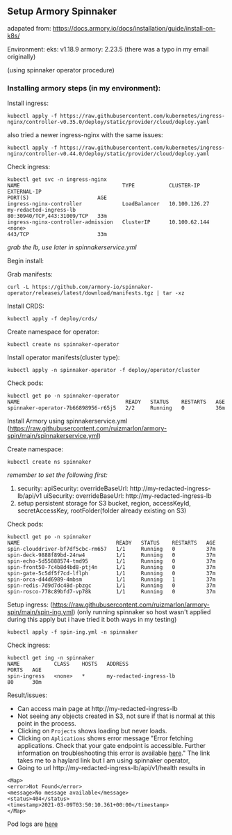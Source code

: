 ## Setup Armory Spinnaker

adapated from: https://docs.armory.io/docs/installation/guide/install-on-k8s/

Environment:
eks: v1.18.9
armory: 2.23.5 (there was a typo in my email originally)

(using spinnaker operator procedure)

### Installing armory steps (in my environment):

Install ingress:

```
kubectl apply -f https://raw.githubusercontent.com/kubernetes/ingress-nginx/controller-v0.35.0/deploy/static/provider/cloud/deploy.yaml
```
also tried a newer ingress-nginx with the same issues:
```
kubectl apply -f https://raw.githubusercontent.com/kubernetes/ingress-nginx/controller-v0.44.0/deploy/static/provider/cloud/deploy.yaml
```
Check ingress:
```
kubectl get svc -n ingress-nginx
NAME                                 TYPE           CLUSTER-IP      EXTERNAL-IP                                                              PORT(S)                      AGE
ingress-nginx-controller             LoadBalancer   10.100.126.27   my-redacted-ingress-lb                                               80:30940/TCP,443:31009/TCP   33m
ingress-nginx-controller-admission   ClusterIP      10.100.62.144   <none>                                                                   443/TCP                      33m
```
*grab the lb, use later in spinnakerservice.yml*

Begin install:

Grab manifests:
```
curl -L https://github.com/armory-io/spinnaker-operator/releases/latest/download/manifests.tgz | tar -xz
```
Install CRDS:
```
kubectl apply -f deploy/crds/
```
Create namespace for operator:
```
kubectl create ns spinnaker-operator
```
Install operator manifests(cluster type):
```
kubectl apply -n spinnaker-operator -f deploy/operator/cluster
```
Check pods:
```
kubectl get po -n spinnaker-operator
NAME                                  READY   STATUS    RESTARTS   AGE
spinnaker-operator-7b66898956-r65j5   2/2     Running   0          36m
```
Install Armory using spinnakerservice.yml (https://raw.githubusercontent.com/ruizmarlon/armory-spin/main/spinnakerservice.yml)

Create namespace:
```
kubectl create ns spinnaker
```
_remember to set the following first:_

1. security: apiSecurity: overrideBaseUrl: http://my-redacted-ingress-lb/api/v1
                          uiSecurity: overrideBaseUrl: http://my-redacted-ingress-lb
2. setup persistent storage for S3 bucket, region, accessKeyId, secretAccessKey, rootFolder(folder already existing on S3)

Check pods:
```
kubectl get po -n spinnaker
NAME                               READY   STATUS    RESTARTS   AGE
spin-clouddriver-bf7df5cbc-rm657   1/1     Running   0          37m
spin-deck-9888f89bd-24nw4          1/1     Running   0          37m
spin-echo-5d55888574-tmd95         1/1     Running   0          37m
spin-front50-7c4b8d4bd8-ptj4n      1/1     Running   0          37m
spin-gate-5c5df5f7cd-lflph         1/1     Running   0          37m
spin-orca-d44d6989-4mbsm           1/1     Running   1          37m
spin-redis-7d9d7dc48d-pbzgc        1/1     Running   0          37m
spin-rosco-778c89bfd7-vp78k        1/1     Running   0          37m
```
Setup ingress: (https://raw.githubusercontent.com/ruizmarlon/armory-spin/main/spin-ing.yml)
(only running spinnaker so host wasn't applied during this apply but i have tried it both ways in my testing)
```
kubectl apply -f spin-ing.yml -n spinnaker
```
Check ingress:
```
kubectl get ing -n spinnaker
NAME           CLASS    HOSTS   ADDRESS                                                                  PORTS   AGE
spin-ingress   <none>   *       my-redacted-ingress-lb                                                   80      30m
```

Result/issues:
  - Can access main page at http://my-redacted-ingress-lb
  - Not seeing any objects created in S3, not sure if that is normal at this point in the process.
  - Clicking on `Projects` shows loading but never loads.
  - Clicking on `Aplications` shows error message "Error fetching applications. Check that your gate endpoint is accessible. Further information on troubleshooting this error is available [here](https://spinnaker.io/setup/quickstart/faq/)." The link takes me to a haylard link but I am using spinnaker operator,
  - Going to url http://my-redacted-ingress-lb/api/v1/health results in
```
<Map>
<error>Not Found</error>
<message>No message available</message>
<status>404</status>
<timestamp>2021-03-09T03:50:10.361+00:00</timestamp>
</Map>
```
  
Pod logs are [here](https://github.com/ruizmarlon/armory-spin/tree/main/logs)


